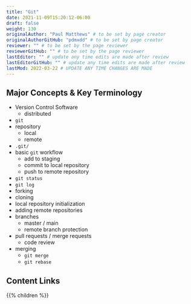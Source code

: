 ```yaml
---
title: "Git"
date: 2021-11-09T15:20:12-06:00
draft: false
weight: 130
originalAuthor: "Paul Matthews" # to be set by page creator
originalAuthorGitHub: "pdmxdd" # to be set by page creator
reviewer: "" # to be set by the page reviewer
reviewerGitHub: "" # to be set by the page reviewer
lastEditor: "" # update any time edits are made after review
lastEditorGitHub: "" # update any time edits are made after review
lastMod: 2022-03-22 # UPDATE ANY TIME CHANGES ARE MADE
---
```


## Major Concepts & Key Terminology

- Version Control Software
  - distributed
- `git`
- repository
  - local
  - remote
- `.git/`
- basic `git` workflow
  - add to staging
  - commit to local repository
  - push to remote repository
- `git status`
- `git log`
- forking
- cloning
- local repository initialization
- adding remote repositories
- branches
  - master / main
  - remote branch protection
- pull requests / merge requests
  - code review
- merging
  - `git merge`
  - `git rebase`

## Content Links

{{% children %}}
